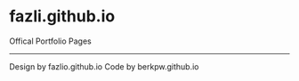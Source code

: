 # fazli.github.io

Offical Portfolio Pages

----

Design by fazlio.github.io
Code by berkpw.github.io